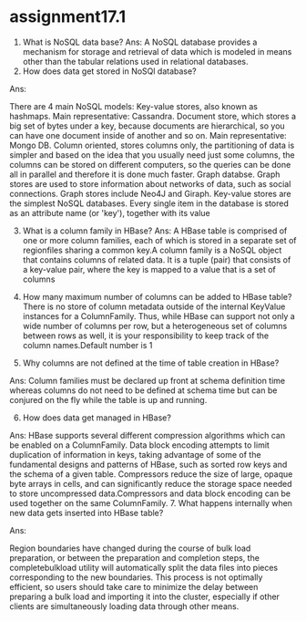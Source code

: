 # assignment17.1

1. What is NoSQL data base?
Ans:
  A NoSQL database provides a mechanism for storage and retrieval of data which is modeled in means other than the tabular relations used in relational databases. 
2. How does data get stored in NoSQl database?

Ans:

There are 4 main NoSQL models:
Key-value stores, also known as hashmaps. Main representative: Cassandra.
Document store, which stores a big set of bytes under a key,  because documents are hierarchical, so you can have one document inside of another and so on. Main representative: Mongo DB.
Column oriented, stores columns only, the partitioning of data is simpler and based on the idea that you usually need just some columns, the columns can be stored on different computers, so the queries can be done all in parallel and therefore it is done much faster.
Graph databse. Graph stores are used to store information about networks of data, such as social connections. Graph stores include Neo4J and Giraph. Key-value stores are the simplest NoSQL databases. Every single item in the database is stored as an attribute name (or 'key'), together with its value

3. What is a column family in HBase?
 Ans:
A HBase table is comprised of one or more column families, each of which is stored in a separate set of regionfiles sharing a common key.A column family is a NoSQL object that contains columns of related data. It is a tuple (pair) that consists of a key-value pair, where the key is mapped to a value that is a set of columns

4. How many maximum number of columns can be added to HBase table?
 There is no store of column metadata outside of the internal KeyValue instances for a ColumnFamily. Thus, while HBase can support not only a wide number of columns per row, but a heterogeneous set of columns between rows as well, it is your responsibility to keep track of the column names.Default number is 1
5. Why columns are not defined at the time of table creation in HBase?

Ans:
   Column families must be declared up front at schema definition time whereas columns do not need to be defined at schema time but can be conjured on the fly while the table is up and running. 

6. How does data get managed in HBase?

Ans:
HBase supports several different compression algorithms which can be enabled on a ColumnFamily. Data block encoding attempts to limit duplication of information in keys, taking advantage of some of the fundamental designs and patterns of HBase, such as sorted row keys and the schema of a given table. Compressors reduce the size of large, opaque byte arrays in cells, and can significantly reduce the storage space needed to store uncompressed data.Compressors and data block encoding can be used together on the same ColumnFamily.
7. What happens internally when new data gets inserted into HBase table?

Ans:

Region boundaries have changed during the course of bulk load preparation, or between the preparation and completion steps, the completebulkload utility will automatically split the data files into pieces corresponding to the new boundaries. This process is not optimally efficient, so users should take care to minimize the delay between preparing a bulk load and importing it into the cluster, especially if other clients are simultaneously loading data through other means.
